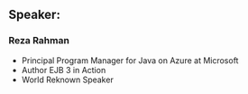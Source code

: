 ## Speaker: 

### Reza Rahman
* Principal Program Manager for Java on Azure at Microsoft
* Author EJB 3 in Action
* World Reknown Speaker


